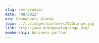 ```yaml
---
slug: /ov-grange/
date: "08/2022"
org: Orangevale Grange
logo: ../../images/partners/OVGrange.jpg
link: http://www.orangevalegrange.org/
membership: business-partner
---
```


